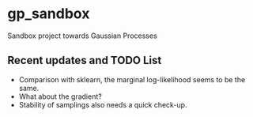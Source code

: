 # gp_sandbox
Sandbox project towards Gaussian Processes

## Recent updates and TODO List

- Comparison with sklearn, the marginal log-likelihood seems to be the same.
- What about the gradient?
- Stability of samplings also needs a quick check-up.